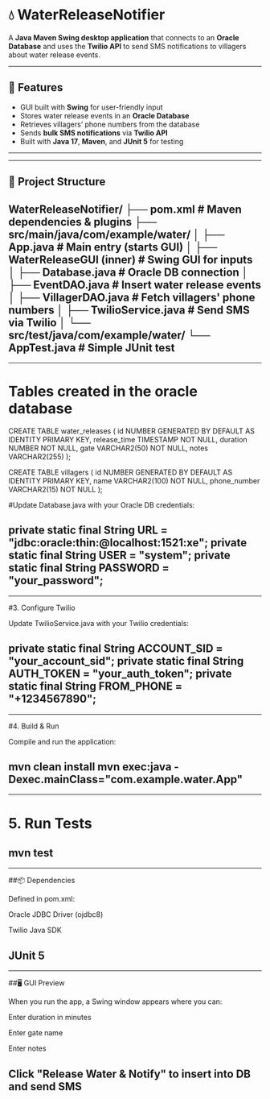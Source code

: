 # 💧 WaterReleaseNotifier

A **Java Maven Swing desktop application** that connects to an **Oracle Database** and uses the **Twilio API** to send SMS notifications to villagers about water release events.  

---

## 🚀 Features
- GUI built with **Swing** for user-friendly input  
- Stores water release events in an **Oracle Database**  
- Retrieves villagers’ phone numbers from the database  
- Sends **bulk SMS notifications** via **Twilio API**  
- Built with **Java 17**, **Maven**, and **JUnit 5** for testing  

---
---
## 📂 Project Structure

WaterReleaseNotifier/
├── pom.xml # Maven dependencies & plugins
├── src/main/java/com/example/water/
│ ├── App.java # Main entry (starts GUI)
│ ├── WaterReleaseGUI (inner) # Swing GUI for inputs
│ ├── Database.java # Oracle DB connection
│ ├── EventDAO.java # Insert water release events
│ ├── VillagerDAO.java # Fetch villagers' phone numbers
│ ├── TwilioService.java # Send SMS via Twilio
│
└── src/test/java/com/example/water/
└── AppTest.java # Simple JUnit test
---
---
# Tables created in the oracle database
CREATE TABLE water_releases (
    id NUMBER GENERATED BY DEFAULT AS IDENTITY PRIMARY KEY,
    release_time TIMESTAMP NOT NULL,
    duration NUMBER NOT NULL,
    gate VARCHAR2(50) NOT NULL,
    notes VARCHAR2(255)
);

CREATE TABLE villagers (
    id NUMBER GENERATED BY DEFAULT AS IDENTITY PRIMARY KEY,
    name VARCHAR2(100) NOT NULL,
    phone_number VARCHAR2(15) NOT NULL
);


#Update Database.java with your Oracle DB credentials:

private static final String URL = "jdbc:oracle:thin:@localhost:1521:xe";
private static final String USER = "system";
private static final String PASSWORD = "your_password";
---
---
#3. Configure Twilio

Update TwilioService.java with your Twilio credentials:

private static final String ACCOUNT_SID = "your_account_sid";
private static final String AUTH_TOKEN = "your_auth_token";
private static final String FROM_PHONE = "+1234567890"; 
---
---
#4. Build & Run

Compile and run the application:

mvn clean install
mvn exec:java -Dexec.mainClass="com.example.water.App"
---
---
# 5. Run Tests
mvn test
---
---
##📦 Dependencies

Defined in pom.xml:

Oracle JDBC Driver (ojdbc8)

Twilio Java SDK

JUnit 5
---
---
##🖥️ GUI Preview

When you run the app, a Swing window appears where you can:

Enter duration in minutes

Enter gate name

Enter notes

Click "Release Water & Notify" to insert into DB and send SMS
---



